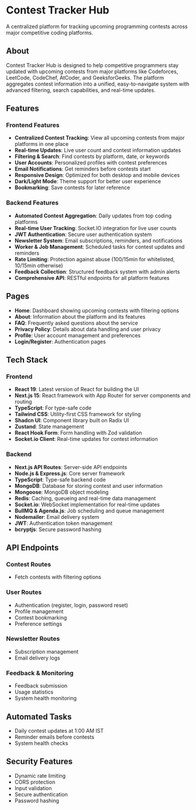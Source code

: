 # Contest Tracker Hub

A centralized platform for tracking upcoming programming contests across major competitive coding platforms.

## About

Contest Tracker Hub is designed to help competitive programmers stay updated with upcoming contests from major platforms like Codeforces, LeetCode, CodeChef, AtCoder, and GeeksforGeeks. The platform aggregates contest information into a unified, easy-to-navigate system with advanced filtering, search capabilities, and real-time updates.

## Features

### Frontend Features
- **Centralized Contest Tracking**: View all upcoming contests from major platforms in one place
- **Real-time Updates**: Live user count and contest information updates
- **Filtering & Search**: Find contests by platform, date, or keywords
- **User Accounts**: Personalized profiles with contest preferences
- **Email Notifications**: Get reminders before contests start
- **Responsive Design**: Optimized for both desktop and mobile devices
- **Dark/Light Mode**: Theme support for better user experience
- **Bookmarking**: Save contests for later reference

### Backend Features
- **Automated Contest Aggregation**: Daily updates from top coding platforms
- **Real-time User Tracking**: Socket.IO integration for live user counts
- **JWT Authentication**: Secure user authentication system
- **Newsletter System**: Email subscriptions, reminders, and notifications
- **Worker & Job Management**: Scheduled tasks for contest updates and reminders
- **Rate Limiting**: Protection against abuse (100/15min for whitelisted, 10/15min otherwise)
- **Feedback Collection**: Structured feedback system with admin alerts
- **Comprehensive API**: RESTful endpoints for all platform features

## Pages

- **Home**: Dashboard showing upcoming contests with filtering options
- **About**: Information about the platform and its features
- **FAQ**: Frequently asked questions about the service
- **Privacy Policy**: Details about data handling and user privacy
- **Profile**: User account management and preferences
- **Login/Register**: Authentication pages

## Tech Stack

### Frontend
- **React 19**: Latest version of React for building the UI
- **Next.js 15**: React framework with App Router for server components and routing
- **TypeScript**: For type-safe code
- **Tailwind CSS**: Utility-first CSS framework for styling
- **Shadcn UI**: Component library built on Radix UI
- **Zustand**: State management
- **React Hook Form**: Form handling with Zod validation
- **Socket.io Client**: Real-time updates for contest information

### Backend
- **Next.js API Routes**: Server-side API endpoints
- **Node.js & Express.js**: Core server framework
- **TypeScript**: Type-safe backend code
- **MongoDB**: Database for storing contest and user information
- **Mongoose**: MongoDB object modeling
- **Redis**: Caching, queueing and real-time data management
- **Socket.io**: WebSocket implementation for real-time updates
- **BullMQ & Agenda.js**: Job scheduling and queue management
- **Nodemailer**: Email delivery system
- **JWT**: Authentication token management
- **bcryptjs**: Secure password hashing

## API Endpoints

### Contest Routes
- Fetch contests with filtering options

### User Routes
- Authentication (register, login, password reset)
- Profile management
- Contest bookmarking
- Preference settings

### Newsletter Routes
- Subscription management
- Email delivery logs

### Feedback & Monitoring
- Feedback submission
- Usage statistics
- System health monitoring

## Automated Tasks

- Daily contest updates at 1:00 AM IST
- Reminder emails before contests
- System health checks

## Security Features

- Dynamic rate limiting
- CORS protection
- Input validation
- Secure authentication
- Password hashing